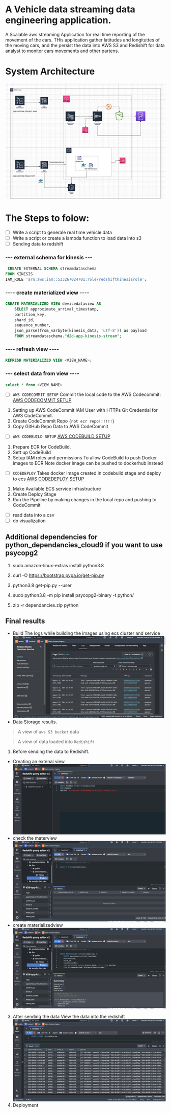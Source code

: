 # A Vehicle data streaming data engineering application.
A Scalable aws streaming Application for real time reporting of the movement of the cars.
THis application gather latitudes and longituttes of the moving cars, and the persist the data into AWS S3 and Redishift for data analyst to monitor cars movements and other partens.

# System Architecture

![](https://github.com/niyotham/vehicle_data_streaming_pipelie/blob/master/docs/CapstoneProject_Diagram%20(1).jpg)
# The Steps to folow:
- [ ] Write a script to generale real time vehicle data
- [ ]  Write a script or create a lambda function to load data into s3 
- [ ] Sending data to redshift
 ### --- external schema for kinesis ---
```sql
 CREATE EXTERNAL SCHEMA streamdataschema
FROM KINESIS
IAM_ROLE 'arn:aws:iam::533267024701:role/redshiftkinesisrole';
```
### ---- create materialized view ----
``` sql
CREATE MATERIALIZED VIEW devicedataview AS
    SELECT approximate_arrival_timestamp,
    partition_key,
    shard_id,
    sequence_number,
    json_parse(from_varbyte(kinesis_data, 'utf-8')) as payload    
    FROM streamdataschema."d2d-app-kinesis-stream";
```
	
### ---- refresh view ----
```sql
REFRESH MATERIALIZED VIEW <VIEW_NAME>;
```
### --- select data from view ----
``` sql
select * from <VIEW_NAME>
```
- [ ] `AWS CODECOMMIT SETUP`  Commit the local code to the AWS Codecommit: [AWS CODECOMMIT SETUP](https://github.com/niyotham/vehicle_data_streaming_pipelie/blob/master/docs/AWS%20SERVICES%20COVERED%20BY%20THIS%20PROJECT.docx)
1.  Setting up AWS CodeCommit IAM User with HTTPs Git Credential for AWS CodeCommit.
2.  Create CodeCommit Repo `{not ecr repo!!!!!!}`
3.  Copy GitHub Repo Data to AWS CodeCommit
- [ ] `AWS CODEBUILD SETUP` [AWS CODEBUILD SETUP](https://github.com/niyotham/vehicle_data_streaming_pipelie/blob/master/docs/AWS%20SERVICES%20COVERED%20BY%20THIS%20PROJECT.docx)
1. Prepare ECR for CodeBuild.
2. Sett up CodeBuild
3.  Setup IAM roles and permissions To allow CodeBuild to push Docker images to ECR Note docker image can be pushed to dockerhub instead
- [ ] `CODEDEPLOY` Takes docker image created in codebuild stage and deploy to ecs  [AWS CODEDEPLOY SETUP](https://github.com/niyotham/vehicle_data_streaming_pipelie/blob/master/docs/AWS%20SERVICES%20COVERED%20BY%20THIS%20PROJECT.docx)
1. Make Available ECS service infrastructure
2. Create Deploy Stage
3.  Run the Pipeline by making changes in the local repo and pushing to  CodeCommit
	

- [ ]    read data into a csv
- [ ]    do visualization

## Additional dependencies for python_dependancies_cloud9 if you want to use psycopg2

1. sudo amazon-linux-extras install python3.8

2. curl -O https://bootstrap.pypa.io/get-pip.py

3. python3.8 get-pip.py --user

4. sudo python3.8 -m pip install psycopg2-binary -t python/

5. zip -r dependancies.zip python

## Final results

- Build
  The  logs while building the images using ecs cluster and service
  ![logs while building the images](https://github.com/niyotham/vehicle_data_streaming_pipelie/blob/master/docs/logs.png)
- Data Storage results.
 > A view of `aws S3 bucket` data
  ![]()

> A view of  data loaded into `Redishift`
1. Before sending the data to Redishift.
 - Creating an extenal view  ![Creating an extenal view](https://github.com/niyotham/vehicle_data_streaming_pipelie/blob/master/docs/Untitled.png)
-  check the materview
 ![checkmaterview](https://github.com/niyotham/vehicle_data_streaming_pipelie/blob/master/docs/checkmaterview.png)
- create materializedview ![create materializedview](https://github.com/niyotham/vehicle_data_streaming_pipelie/blob/master/docs/create%20materializedview.png)
3. After sending the data 
 View the data into the redishift ![create materializedview](https://github.com/niyotham/vehicle_data_streaming_pipelie/blob/master/docs/resultin%20redshift.png)
4. Deployment 
